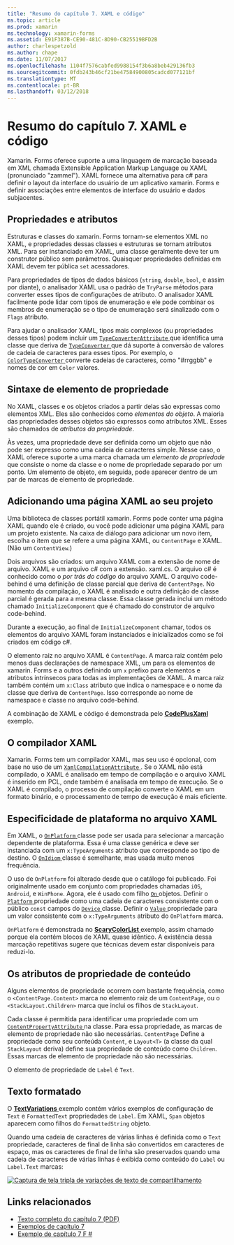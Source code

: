 ```yaml
---
title: "Resumo do capítulo 7. XAML e código"
ms.topic: article
ms.prod: xamarin
ms.technology: xamarin-forms
ms.assetid: E91F387B-CE90-481C-8D90-CB25519BFD2B
author: charlespetzold
ms.author: chape
ms.date: 11/07/2017
ms.openlocfilehash: 1104f7576cabfed9988154f3b6a8beb429136fb3
ms.sourcegitcommit: 0fdb243b46cf21be47584900805cadcd077121bf
ms.translationtype: MT
ms.contentlocale: pt-BR
ms.lasthandoff: 03/12/2018
---
```

# <a name="summary-of-chapter-7-xaml-vs-code"></a>Resumo do capítulo 7. XAML e código

Xamarin. Forms oferece suporte a uma linguagem de marcação baseada em XML chamada Extensible Application Markup Language ou XAML (pronunciado "zammel"). XAML fornece uma alternativa para c# para definir o layout da interface do usuário de um aplicativo xamarin. Forms e definir associações entre elementos de interface do usuário e dados subjacentes.

## <a name="properties-and-attributes"></a>Propriedades e atributos

Estruturas e classes do xamarin. Forms tornam-se elementos XML no XAML, e propriedades dessas classes e estruturas se tornam atributos XML. Para ser instanciado em XAML, uma classe geralmente deve ter um construtor público sem parâmetros. Quaisquer propriedades definidas em XAML devem ter pública `set` acessadores.

Para propriedades de tipos de dados básicos (`string`, `double`, `bool`, e assim por diante), o analisador XAML usa o padrão de `TryParse` métodos para converter esses tipos de configurações de atributo. O analisador XAML facilmente pode lidar com tipos de enumeração e ele pode combinar os membros de enumeração se o tipo de enumeração será sinalizado com o `Flags` atributo.

Para ajudar o analisador XAML, tipos mais complexos (ou propriedades desses tipos) podem incluir um [ `TypeConverterAttribute` ](https://developer.xamarin.com/api/type/Xamarin.Forms.TypeConverterAttribute/) que identifica uma classe que deriva de [ `TypeConverter` ](https://developer.xamarin.com/api/type/Xamarin.Forms.TypeConverter/) que dá suporte à conversão de valores de cadeia de caracteres para esses tipos. Por exemplo, o [ `ColorTypeConverter` ](https://developer.xamarin.com/api/type/Xamarin.Forms.ColorTypeConverter/) converte cadeias de caracteres, como "#rrggbb" e nomes de cor em `Color` valores.

## <a name="property-element-syntax"></a>Sintaxe de elemento de propriedade

No XAML, classes e os objetos criados a partir delas são expressas como elementos XML. Eles são conhecidos como *elementos do objeto*. A maioria das propriedades desses objetos são expressos como atributos XML. Esses são chamados de *atributos da propriedade*.

Às vezes, uma propriedade deve ser definida como um objeto que não pode ser expresso como uma cadeia de caracteres simple. Nesse caso, o XAML oferece suporte a uma marca chamada um *elemento de propriedade* que consiste o nome da classe e o nome de propriedade separado por um ponto. Um elemento de objeto, em seguida, pode aparecer dentro de um par de marcas de elemento de propriedade.

## <a name="adding-a-xaml-page-to-your-project"></a>Adicionando uma página XAML ao seu projeto

Uma biblioteca de classes portátil xamarin. Forms pode conter uma página XAML quando ele é criado, ou você pode adicionar uma página XAML para um projeto existente. Na caixa de diálogo para adicionar um novo item, escolha o item que se refere a uma página XAML, ou `ContentPage` e XAML. (Não um `ContentView`.)

Dois arquivos são criados: um arquivo XAML com a extensão de nome de arquivo. XAML e um arquivo c# com a extensão. xaml.cs. O arquivo c# é conhecido como o *por trás do código* do arquivo XAML. O arquivo code-behind é uma definição de classe parcial que deriva de `ContentPage`. No momento da compilação, o XAML é analisado e outra definição de classe parcial é gerada para a mesma classe. Essa classe gerada inclui um método chamado `InitializeComponent` que é chamado do construtor de arquivo code-behind.

Durante a execução, ao final de `InitializeComponent` chamar, todos os elementos do arquivo XAML foram instanciados e inicializados como se foi criados em código c#.

O elemento raiz no arquivo XAML é `ContentPage`. A marca raiz contém pelo menos duas declarações de namespace XML, um para os elementos de xamarin. Forms e a outros definindo um `x` prefixo para elementos e atributos intrínsecos para todas as implementações de XAML. A marca raiz também contém um `x:Class` atributo que indica o namespace e o nome da classe que deriva de `ContentPage`. Isso corresponde ao nome de namespace e classe no arquivo code-behind.

A combinação de XAML e código é demonstrada pelo [ **CodePlusXaml** ](https://github.com/xamarin/xamarin-forms-book-samples/tree/master/Chapter07) exemplo.

## <a name="the-xaml-compiler"></a>O compilador XAML

Xamarin. Forms tem um compilador XAML, mas seu uso é opcional, com base no uso de um [ `XamlCompilationAttribute` ](https://developer.xamarin.com/api/type/Xamarin.Forms.Xaml.XamlCompilationAttribute/). Se o XAML não está compilado, o XAML é analisado em tempo de compilação e o arquivo XAML é inserido em PCL, onde também é analisada em tempo de execução. Se o XAML é compilado, o processo de compilação converte o XAML em um formato binário, e o processamento de tempo de execução é mais eficiente.

## <a name="platform-specificity-in-the-xaml-file"></a>Especificidade de plataforma no arquivo XAML

Em XAML, o [ `OnPlatform` ](https://developer.xamarin.com/api/type/Xamarin.Forms.OnPlatform%3CT%3E/) classe pode ser usada para selecionar a marcação dependente de plataforma. Essa é uma classe genérica e deve ser instanciada com um `x:TypeArguments` atributo que corresponde ao tipo de destino. O [ `OnIdiom` ](https://developer.xamarin.com/api/type/Xamarin.Forms.OnIdiom%3CT%3E/) classe é semelhante, mas usada muito menos frequência.

O uso de `OnPlatform` foi alterado desde que o catálogo foi publicado. Foi originalmente usado em conjunto com propriedades chamadas `iOS`, `Android`, e `WinPhone`. Agora, ele é usado com filho [ `On` ](https://developer.xamarin.com/api/type/Xamarin.Forms.On/) objetos. Definir o [ `Platform` ](https://developer.xamarin.com/api/property/Xamarin.Forms.On.Platform/) propriedade como uma cadeia de caracteres consistente com o público `const` campos do [ `Device` ](https://developer.xamarin.com/api/type/Xamarin.Forms.Device/) classe. Definir o [ `Value` ](https://developer.xamarin.com/api/property/Xamarin.Forms.On.Value/) propriedade para um valor consistente com o `x:TypeArguments` atributo do `OnPlatform` marca.

`OnPlatform` é demonstrada no [ **ScaryColorList** ](https://github.com/xamarin/xamarin-forms-book-samples/tree/master/Chapter07/ScaryColorList) exemplo, assim chamado porque ela contém blocos de XAML quase idêntico. A existência dessa marcação repetitivas sugere que técnicas devem estar disponíveis para reduzi-lo.

## <a name="the-content-property-attributes"></a>Os atributos de propriedade de conteúdo

Alguns elementos de propriedade ocorrem com bastante frequência, como o `<ContentPage.Content>` marca no elemento raiz de um `ContentPage`, ou o `<StackLayout.Children>` marca que inclui os filhos de `StackLayout`.

Cada classe é permitida para identificar uma propriedade com um [ `ContentPropertyAttribute` ](https://developer.xamarin.com/api/type/Xamarin.Forms.ContentPropertyAttribute/) na classe. Para essa propriedade, as marcas de elemento de propriedade não são necessárias. `ContentPage` Define a propriedade como seu conteúda `Content`, e `Layout<T>` (a classe da qual `StackLayout` deriva) define sua propriedade de conteúdo como `Children`. Essas marcas de elemento de propriedade não são necessárias.

O elemento de propriedade de `Label` é `Text`.

## <a name="formatted-text"></a>Texto formatado

O [ **TextVariations** ](https://github.com/xamarin/xamarin-forms-book-samples/tree/master/Chapter07/TextVariations) exemplo contém vários exemplos de configuração de `Text` e `FormattedText` propriedades de `Label`. Em XAML, `Span` objetos aparecem como filhos do `FormattedString` objeto.

 Quando uma cadeia de caracteres de várias linhas é definida como o `Text` propriedade, caracteres de final de linha são convertidos em caracteres de espaço, mas os caracteres de final de linha são preservados quando uma cadeia de caracteres de várias linhas é exibida como conteúdo do `Label` ou `Label.Text` marcas:

 [![Captura de tela tripla de variações de texto de compartilhamento](images/ch07fg03-small.png "variações de texto formatado")](images/ch07fg03-large.png#lightbox "variações de texto formatado")



## <a name="related-links"></a>Links relacionados

- [Texto completo do capítulo 7 (PDF)](https://download.xamarin.com/developer/xamarin-forms-book/XamarinFormsBook-Ch07-Apr2016.pdf)
- [Exemplos de capítulo 7](https://github.com/xamarin/xamarin-forms-book-samples/tree/master/Chapter07)
- [Exemplo de capítulo 7 F #](https://github.com/xamarin/xamarin-forms-book-samples/tree/master/Chapter07/FS/CodePlusXaml)

